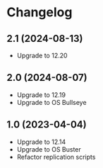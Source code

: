 # Changelog
## 2.1 (2024-08-13)

- Upgrade to 12.20

## 2.0 (2024-08-07)

- Upgrade to 12.19
- Upgrade to OS Bullseye

## 1.0 (2023-04-04)

- Upgrade to 12.14
- Upgrade to OS Buster
- Refactor replication scripts

